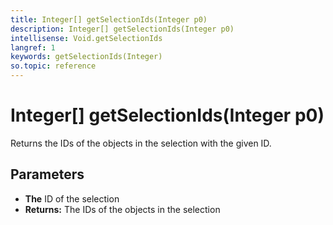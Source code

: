 ```yaml
---
title: Integer[] getSelectionIds(Integer p0)
description: Integer[] getSelectionIds(Integer p0)
intellisense: Void.getSelectionIds
langref: 1
keywords: getSelectionIds(Integer)
so.topic: reference
---
```


# Integer[] getSelectionIds(Integer p0)

Returns the IDs of the objects in the selection with the given ID.

## Parameters

* **The** ID of the selection
* **Returns:** The IDs of the objects in the selection
